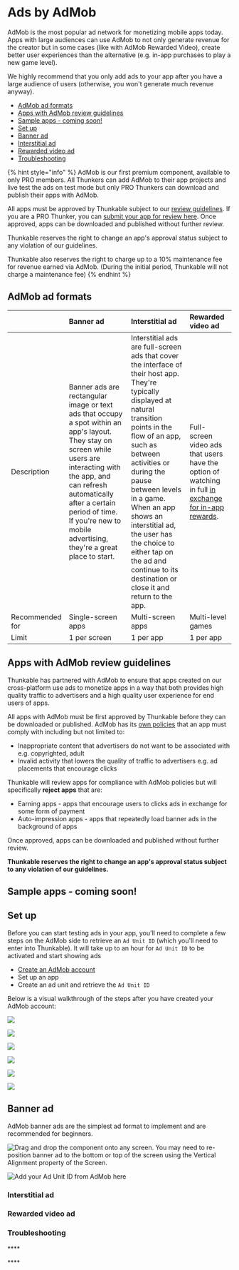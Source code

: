 # Ads by AdMob

AdMob is the most popular ad network for monetizing mobile apps today. Apps with large audiences can use AdMob to not only generate revenue for the creator but in some cases \(like with AdMob Rewarded Video\), create better user experiences than the alternative \(e.g. in-app purchases to play a new game level\). 

We highly recommend that you only add ads to your app after you have a large audience of users \(otherwise, you won't generate much revenue anyway\).

* [AdMob ad formats](admob.md#admob-ad-formats)
* [Apps with AdMob review guidelines](admob.md#apps-with-admob-review-guidelines)
* [Sample apps - coming soon!](admob.md#sample-apps-coming-soon)
* [Set up](admob.md#set-up)
* [Banner ad](admob.md#banner-ad)
* [Interstitial ad](admob.md#interstitial-ad)
* [Rewarded video ad](admob.md#rewarded-video-ad)
* [Troubleshooting](admob.md#troubleshooting)

{% hint style="info" %}
AdMob is our first premium component, available to only PRO members. All Thunkers can  add AdMob to their app projects and live test the ads on test mode but only PRO Thunkers can download and publish their apps with AdMob.

All apps must be approved by Thunkable subject to our [review guidelines](admob.md#apps-with-admob-review-guidelines). If you are a PRO Thunker, you can [submit your app for review here](https://airtable.com/shr3qok3ARKXY7cBt). Once approved, apps can be downloaded and published without further review.

Thunkable reserves the right to change an app's approval status subject to any violation of our guidelines.

Thunkable also reserves the right to charge up to a 10% maintenance fee for revenue earned via AdMob. \(During the initial period, Thunkable will not charge a maintenance fee\)
{% endhint %}

## AdMob ad formats

|  | Banner ad | Interstitial ad | Rewarded video ad |
| :--- | :--- | :--- | :--- |
| Description | Banner ads are rectangular image or text ads that occupy a spot within an app's layout. They stay on screen while users are interacting with the app, and can refresh automatically after a certain period of time. If you're new to mobile advertising, they're a great place to start. | Interstitial ads are full-screen ads that cover the interface of their host app. They're typically displayed at natural transition points in the flow of an app, such as between activities or during the pause between levels in a game. When an app shows an interstitial ad, the user has the choice to either tap on the ad and continue to its destination or close it and return to the app. | Full-screen video ads that users have the option of watching in full [in exchange for in-app rewards](https://support.google.com/admob/answer/7313578).  |
| Recommended for | Single-screen apps | Multi-screen apps | Multi-level games |
| Limit | 1 per screen | 1 per app | 1 per app |

## Apps with AdMob review guidelines

Thunkable has partnered with AdMob to ensure that apps created on our cross-platform use ads to monetize apps in a way that both provides high quality traffic to advertisers and a high quality user experience for end users of apps.

All apps with AdMob must be first approved by Thunkable before they can be downloaded or published. AdMob has its [own policies](https://support.google.com/admob/answer/7313578) that an app must comply with including but not limited to: 

* Inappropriate content that advertisers do not want to be associated with e.g. copyrighted, adult
* Invalid activity that lowers the quality of traffic to advertisers e.g. ad placements that encourage clicks

Thunkable will review apps for compliance with AdMob policies but will specifically **reject apps** that are:

* Earning apps - apps that encourage users to clicks ads in exchange for some form of payment
* Auto-impression apps  - apps that repeatedly load banner ads in the background of apps

Once approved, apps can be downloaded and published without further review.

**Thunkable reserves the right to change an app's approval status subject to any violation of our guidelines.**

## **Sample apps - coming soon!**

## **Set up**

Before you can start testing ads in your app, you'll need to complete a few steps on the AdMob side to retrieve an `Ad Unit ID` \(which you'll need to enter into Thunkable\). It will take up to an hour for `Ad Unit ID` to be activated and start showing ads

* [Create an AdMob account](https://admob.google.com/home/)
* Set up an app
* Create an ad unit and retrieve the `Ad Unit ID`

Below is a visual walkthrough of the steps after you have created your AdMob account:

![](.gitbook/assets/thunkable-docs-exhibits-8.png)

![](.gitbook/assets/thunkable-docs-exhibits-3.png)

![](.gitbook/assets/thunkable-docs-exhibits-4.png)

![](.gitbook/assets/thunkable-docs-exhibits-5.png)

![](.gitbook/assets/thunkable-docs-exhibits-6.png)

![](.gitbook/assets/thunkable-docs-exhibits-7.png)

## Banner ad

AdMob banner ads are the simplest ad format to implement and are recommended for beginners.

![Drag and drop the component onto any screen. You may need to re-position banner ad to the bottom or top of the screen using the Vertical Alignment property of the Screen.](.gitbook/assets/thunkable-docs-exhibits-10.png)

![Add your Ad Unit ID from AdMob here](.gitbook/assets/thunkable-docs-exhibits-11.png)

### Interstitial ad

### R**ewarded video** ad

### **Troubleshooting**

\*\*\*\*

\*\*\*\*

